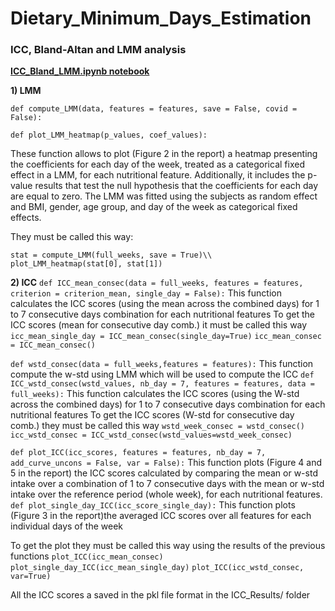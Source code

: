 # Dietary_Minimum_Days_Estimation

### **ICC, Bland-Altan and LMM** analysis 
**[ICC_Bland_LMM.ipynb notebook](#ICC_Bland_LMM.ipynb)**

**1) LMM**

`def compute_LMM(data, features = features, save = False, covid = False):`

`def plot_LMM_heatmap(p_values, coef_values):`

These function allows to plot (Figure 2 in the report) a heatmap presenting the coefficients for each day of the week, treated as a categorical fixed effect in a LMM, for each nutritional feature. Additionally, it includes the p-value results that test the null hypothesis that the coefficients for each day are equal to zero. The LMM was fitted using the subjects as random effect and BMI, gender, age group, and day of the week as categorical fixed effects.

They must be called this way: 

`stat = compute_LMM(full_weeks, save = True)\\ 
plot_LMM_heatmap(stat[0], stat[1])`

**2) ICC**
`def ICC_mean_consec(data = full_weeks, features = features, criterion = criterion_mean, single_day = False):`
This function calculates the ICC scores (using the mean across the combined days) for 1 to 7 consecutive days combination for each nutritional features
To get the ICC scores (mean for consecutive day comb.) it must be called this way
`icc_mean_single_day = ICC_mean_consec(single_day=True)`
`icc_mean_consec = ICC_mean_consec()`

`def wstd_consec(data = full_weeks,features = features):`
This function compute the w-std using LMM which will be used to compute the ICC
`def ICC_wstd_consec(wstd_values, nb_day = 7, features = features, data = full_weeks):`
This function calculates the ICC scores (using the W-std across the combined days) for 1 to 7 consecutive days combination for each nutritional features
To get the ICC scores (W-std for consecutive day comb.) they must be called this way
`wstd_week_consec = wstd_consec()`
`icc_wstd_consec = ICC_wstd_consec(wstd_values=wstd_week_consec)`

`def plot_ICC(icc_scores, features = features, nb_day = 7, add_curve_uncons = False, var = False):`
This function plots (Figure 4 and 5 in the report) the ICC scores calculated by comparing the mean or w-std intake over a combination
 of 1 to 7 consecutive days with the mean or w-std intake over the reference period (whole week), for each
 nutritional features.
`def plot_single_day_ICC(icc_score_single_day):`
This function plots (Figure 3 in the report)the averaged ICC scores over all features for each individual days of the week

To get the plot they must be called this way using the results of the previous functions
`plot_ICC(icc_mean_consec)`
`plot_single_day_ICC(icc_mean_single_day)`
`plot_ICC(icc_wstd_consec, var=True)`

All the ICC scores a saved in the pkl file format in the ICC_Results/ folder
